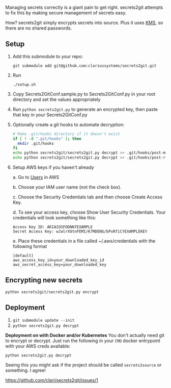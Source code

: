 Managing secrets correctly is a giant pain to get right.
secrets2git attempts to fix this by making secure management of secrets easy.

How?
secrets2git simply encrypts secrets into source.
Plus it uses [KMS](https://aws.amazon.com/kms/), so there are no shared passwords.

Setup
-----
1. Add this submodule to your repo:
   
   `git submodule add git@github.com:clariussystems/secrets2git.git`

2. Run
 
   `./setup.sh`

3. Copy Secrets2GitConf.sample.py to Secrets2GitConf.py in your root directory and set the values appropriately
4. Run `python secrets2git.py` to generate an encrypted key, then paste that key in your Secrets2GitConf.py
5. Optionally create a git hooks to automate decryption:

   ```bash
   # Make .git/hooks directory if it doesn't exist
   if [ ! -d ".git/hooks" ]; then
     mkdir .git/hooks
   fi
   echo python secrets2git/secrets2git.py decrypt >> .git/hooks/post-merge
   echo python secrets2git/secrets2git.py decrypt >> .git/hooks/post-rewrite
   ```
   
6. Setup AWS keys if you haven't already

   a. Go to [Users](https://console.aws.amazon.com/iam/home#users) in AWS
   
   b. Choose your IAM user name (not the check box).
   
   c. Choose the Security Credentials tab and then choose Create Access Key.

   d. To see your access key, choose Show User Security Credentials. Your credentials will look something like this:
      ```
      Access Key ID: AKIAIOSFODNN7EXAMPLE
      Secret Access Key: wJalrXUtnFEMI/K7MDENG/bPxRfiCYEXAMPLEKEY
      ```
      
   e. Place these credentials in a file called ~/.aws/credentials with the following format
      ```
      [default]
      aws_access_key_id=your_downloaded_key_id
      aws_secret_access_key=your_downloaded_key
      ```

Encrypting new secrets
---------------------------------
`python secrets2git/secrets2git.py encrypt`


Deployment
----------
1. `git submodule update --init`
2. `python secrets2git.py decrypt`


**Deployment on with Docker and/or Kubernetes**
You don't actually need git to encrypt or decrypt. Just run the following in your `CMD` docker entrypoint with your AWS creds available:

`python secrets2git.py decrypt`

Seeing this you might ask if the project should be called `secrets2source` or something. I agree!

https://github.com/clari/secrets2git/issues/1


